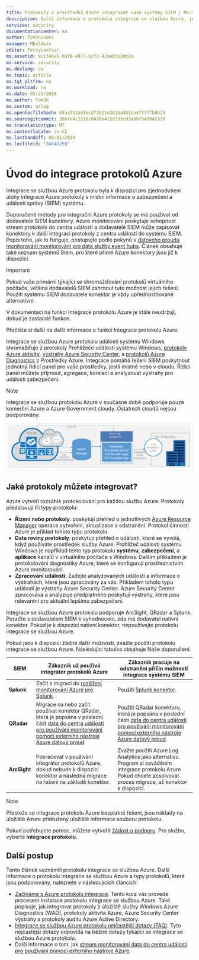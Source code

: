 ```yaml
---
title: Protokoly z prostředků Azure integrovat vaše systémy SIEM | Microsoft Docs
description: Další informace o protokolu integrace se službou Azure, jejích klíčových funkcích a jak to funguje.
services: security
documentationcenter: na
author: TomShinder
manager: MBaldwin
editor: TerryLanfear
ms.assetid: 9c1346e1-baf8-4975-b2f2-42ae05b2dc0a
ms.service: security
ms.devlang: na
ms.topic: article
ms.tgt_pltfrm: na
ms.workload: na
ms.date: 05/25/2018
ms.author: TomSh
ms.custom: azlog
ms.openlocfilehash: 04aa713a33ec871821e281ba3b1ea47777fb8b24
ms.sourcegitcommit: 266fe4c2216c0420e415d733cd3abbf94994533d
ms.translationtype: MT
ms.contentlocale: cs-CZ
ms.lasthandoff: 06/01/2018
ms.locfileid: "34641250"
---
```

# <a name="introduction-to-azure-log-integration"></a>Úvod do integrace protokolů Azure

Integrace se službou Azure protokolu byla k dispozici pro zjednodušení úlohy integrace Azure protokoly s místní informace o zabezpečení a událostí správy (SIEM) systému.

 Doporučené metody pro integrační Azure protokoly se má používat od dodavatele SIEM konektory. Azure monitorování poskytuje schopnost stream protokoly do centra událostí a dodavatelé SIEM může zapisovat konektory k další integraci protokoly z centra událostí do systému SIEM.  Popis toho, jak to funguje, postupujte podle pokynů v [datového proudu monitorování monitorování pro data služby event hubs](../monitoring-and-diagnostics/monitor-stream-monitoring-data-event-hubs.md). Článek obsahuje také seznam systémů Siem, pro které přímé Azure konektory jsou již k dispozici.  

> [!IMPORTANT]
> Pokud vaše primární týkající se shromažďování protokolů virtuálního počítače, většina dodavatelů SIEM zahrnout tuto možnost jejich řešení. Použití systému SIEM dodavatele konektor je vždy upřednostňované alternativní.

V dokumentaci na funkci Integrace protokolu Azure je stále neudržují, dokud je zastaralé funkce.

Přečtěte si další na další informace o funkci Integrace protokolu Azure:

Integrace se službou Azure protokolu událostí systému Windows shromažďuje z protokoly Prohlížeče událostí systému Windows, [protokoly Azure aktivity](../monitoring-and-diagnostics/monitoring-overview-activity-logs.md), [výstrahy Azure Security Center](../security-center/security-center-intro.md), a [protokolů Azure Diagnostics](../monitoring-and-diagnostics/monitoring-overview-of-diagnostic-logs.md) z Prostředky Azure. Integrace pomáhá řešení SIEM poskytnout jednotný řídicí panel pro vaše prostředky, jestli místně nebo v cloudu. Řídicí panel můžete přijmout, agregace, korelaci a analyzovat výstrahy pro události zabezpečení.

> [!NOTE]
> Integrace se službou protokolu Azure v současné době podporuje pouze komerční Azure a Azure Government cloudy. Ostatních cloudů nejsou podporovány.

![Proces protokolu integrace se službou Azure][1]

## <a name="what-logs-can-i-integrate"></a>Jaké protokoly můžete integrovat?

Azure vytvoří rozsáhlé protokolování pro každou službu Azure. Protokoly představují tři typy protokolu:

* **Řízení nebo protokoly**: poskytují přehled o jednotlivých [Azure Resource Manager](../azure-resource-manager/resource-group-overview.md) operace vytvoření, aktualizace a odstranění. Protokol činnosti Azure je příklad tohoto typu protokolu.
* **Data roviny protokoly**: poskytují přehled o události, které se vyvolá, když používáte prostředek služby Azure. Prohlížeč událostí systému Windows je například tento typ protokolu **systému**, **zabezpečení**, a **aplikace** kanálů v virtuálního počítače s Windows. Dalším příkladem je protokolování diagnostiky Azure, které se konfigurují prostřednictvím Azure monitorování.
* **Zpracování události**: Zadejte analyzovaných událostí a informace o výstrahách, které jsou zpracovány za vás. Příkladem tohoto typu události je výstrahy Azure Security Center. Azure Security Center zpracovává a analyzuje předplatného poskytují výstrahy, které jsou relevantní pro aktuální lepšímu zabezpečení.

Integrace se službou Azure protokolu podporuje ArcSight, QRadar a Splunk. Poraďte s dodavatelem SIEM k vyhodnocení, zda má dodavatel nativní konektor. Pokud je k dispozici nativní konektor, nepoužívejte protokolu integrace se službou Azure.

Pokud jsou k dispozici žádné další možnosti, zvažte použití protokolu integrace se službou Azure. Následující tabulka obsahuje Naše doporučení:

|SIEM | Zákazník už používá integrátor protokolů Azure | Zákazník pracuje na odstranění příčin možností integrace systému SIEM|
|---------|--------------------------|-------------------------------------------|
|**Splunk** | Začít s migrací do [rozšíření monitorování Azure pro Splunk](https://splunkbase.splunk.com/app/3534/). | Použití [Splunk konektor](https://splunkbase.splunk.com/app/3534/). |
|**QRadar** | Migrace na nebo začít používat konektor QRadar, která je popsána v poslední část [data do centra událostí pro používání monitorování pomocí externího nástroje Azure datový proud](../monitoring-and-diagnostics/monitor-stream-monitoring-data-event-hubs.md). | Použití QRadar konektoru, která je popsána v poslední části [data do centra událostí pro používání monitorování pomocí externího nástroje Azure datový proud](../monitoring-and-diagnostics/monitor-stream-monitoring-data-event-hubs.md). |
|**ArcSight** | Pokračovat v používání integrátor protokolů Azure, dokud nebude k dispozici konektor a následná migrace na řešení na základě konektor.  | Zvažte použití Azure Log Analytics jako alternativu. Program si zaváděním integrace protokolu Azure Pokud chcete absolvovat proces migrace, až konektor k dispozici. |

> [!NOTE]
> Přestože se integrace protokolu Azure bezplatné řešení, jsou náklady na úložiště Azure přidružený úložiště informace souboru protokolu.

Pokud potřebujete pomoc, můžete vytvořit [žádost o podporu](../azure-supportability/how-to-create-azure-support-request.md). Pro službu, vyberte **integrace protokolu**.

## <a name="next-steps"></a>Další postup

Tento článek seznámili protokolu integrace se službou Azure. Další informace o protokolu integrace se službou Azure a typy protokolů, které jsou podporovány, naleznete v následujících článcích:

* [Začínáme s Azure protokolu integrace](security-azure-log-integration-get-started.md). Tento kurz vás provede procesem instalace protokolu integrace se službou Azure. Také popisuje, jak integrovat protokoly z úložiště služby Windows Azure Diagnostics (WAD), protokoly aktivita Azure, Azure Security Center výstrahy a protokoly auditu Azure Active Directory.
* [Integrace se službou Azure protokolu nejčastější dotazy (FAQ)](security-azure-log-integration-faq.md). Tyto nejčastější dotazy odpovídá na běžné dotazy týkající se integrace se službou Azure protokolu.
* Další informace o tom, jak [stream monitorování data do centra událostí pro používání pomocí externího nástroje Azure](../monitoring-and-diagnostics/monitor-stream-monitoring-data-event-hubs.md).

<!--Image references-->
[1]: ./media/security-azure-log-integration-overview/azure-log-integration.png
